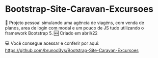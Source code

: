 # Bootstrap-Site-Caravan-Excursoes

🥇 Projeto pessoal simulando uma agência de viagéns, com venda de planos, area de login com modal e um pouco de JS tudo utilizando o framework Bootstrap 5.
🆕 Criado em abril/22

💻 Você consegue acessar e conferir por aqui: https://github.com/brunod3vs/Bootstrap-Site-Caravan-Excursoes

